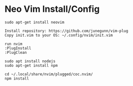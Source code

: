 # Neo Vim Install/Config

    sudo apt-get install neovim
    
    Install repository: https://github.com/junegunn/vim-plug
    Copy init.vim to your OS: ~/.config/nvim/init.vim
    
    run nvim
    :PlugInstall
    :PlugClean
    
    sudo apt install nodejs
    sudo apt-get install npm
    
    cd ~/.local/share/nvim/plugged/coc.nvim/
    npm install
